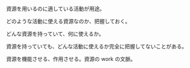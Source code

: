 資源を用いるのに適している活動が用途。

どのような活動に使える資源なのか、把握しておく。

どんな資源を持っていて、何に使えるか。

資源を持っていても、どんな活動に使えるか完全に把握してないことがある。

資源を機能させる、作用させる。資源の work の文脈。
